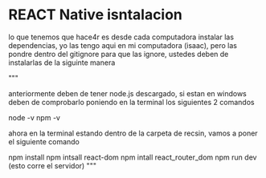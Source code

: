 # REACT Native isntalacion 
lo que tenemos que hace4r es desde cada computadora instalar las dependencias, yo las tengo aqui en mi computadora (isaac), pero las pondre dentro del gitignore para que las ignore, ustedes deben de instalarlas de la siguinte manera 

"""

anteriormente deben de tener node.js descargado, si estan en windows deben de comprobarlo poniendo en la terminal los siguientes 2 comandos

node -v
npm -v

ahora en la terminal estando dentro de la carpeta de recsin, vamos a poner el siguiente comando 

npm install
npm intsall react-dom
npm intall react_router_dom
npm run dev (esto corre el servidor)
"""